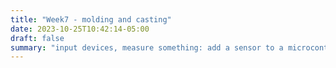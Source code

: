 ```yaml
---
title: "Week7 - molding and casting"
date: 2023-10-25T10:42:14-05:00
draft: false
summary: "input devices, measure something: add a sensor to a microcontroller board that you have designed and read it"
---
```


